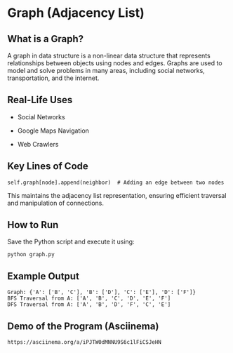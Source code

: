 
# Graph (Adjacency List)

## What is a Graph?

A graph in data structure is a non-linear data structure that represents relationships between objects using nodes and edges. Graphs are used to model and solve problems in many areas, including social networks, transportation, and the internet. 

## Real-Life Uses
* Social Networks

* Google Maps Navigation

* Web Crawlers

## Key Lines of Code
```
self.graph[node].append(neighbor)  # Adding an edge between two nodes
```
This maintains the adjacency list representation, ensuring efficient traversal and manipulation of connections.

## How to Run
Save the Python script and execute it using:
```
python graph.py
```

## Example Output
```
Graph: {'A': ['B', 'C'], 'B': ['D'], 'C': ['E'], 'D': ['F']}
BFS Traversal from A: ['A', 'B', 'C', 'D', 'E', 'F']
DFS Traversal from A: ['A', 'B', 'D', 'F', 'C', 'E']
```

## Demo of the Program (Asciinema)
```
https://asciinema.org/a/iPJTW0dMNNU9S6c1lFiCSJeHN
```
